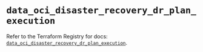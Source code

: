 # `data_oci_disaster_recovery_dr_plan_execution`

Refer to the Terraform Registry for docs: [`data_oci_disaster_recovery_dr_plan_execution`](https://registry.terraform.io/providers/oracle/oci/6.18.0/docs/data-sources/disaster_recovery_dr_plan_execution).

